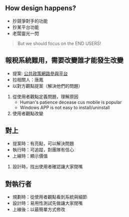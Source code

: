 ## How design happens?

- 抄競爭對手的功能
- 抄某平台功能
- 老闆靈光一閃

> But we should focus on the END USERS!

## 報稅系統難用，需要改變誰才能發生改變

- 提案: [公共政策網路參與平台](https://join.gov.tw)
- 拉相關人：唐鳳
- 以對方觀點提案（解決他們的問題）

1. 從使用者觀點定義問題，理解原因
   - Human's patience decease cus mobile is popular
   - Windows APP is not easy to install/uninstall
2. 使用者觀點改變

## 對上

- 提案時：有亮點，可以解決問題
- 執行時：可追蹤，對團隊有信心
- 上線時：顯示價值

1. 設計時，找出使用者確認讓大家閉嘴


## 對執行者

- 規劃時：從使用者觀點看到系統與細節
- 設計時：易用性測試先做讓大家閉嘴
- 上線後：以最簡單方式修改